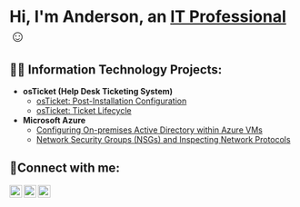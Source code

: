 <h1>Hi, I'm Anderson, an <a href="https://linkedin.com/in/Josh">IT Professional</a>☺</h1>

<h2>👨‍💻 Information Technology Projects:</h2>

- <b>osTicket (Help Desk Ticketing System)</b>
  - [osTicket: Post-Installation Configuration](https://github.com/Vilmont242/osTicket-Post-Installation-Configuration)
  - [osTicket: Ticket Lifecycle ](https://github.com/Vilmont242/osTicket-Ticket-Lifecycle-Examples)
- <b>Microsoft Azure</b>
  - [Configuring On-premises Active Directory within Azure VMs](https://github.com/Vilmont242/Configuring-On-premises-Active-Directory-within-Azure-VMs)
  - [Network Security Groups (NSGs) and Inspecting Network Protocols](https://github.com/Vilmont242/Network-Security-Groups-NSGs-and-Inspecting-Network-Protocols)

<h2>🤳Connect with me:</h2>

[<img align="left" alt="Josh | Twitter" width="22px" src="https://cdn.jsdelivr.net/npm/simple-icons@v3/icons/twitter.svg" />][twitter]
[<img align="left" alt="Josh | LinkedIn" width="22px" src="https://cdn.jsdelivr.net/npm/simple-icons@v3/icons/linkedin.svg" />][linkedin]
[<img align="left" alt="Josh | Instagram" width="22px" src="https://cdn.jsdelivr.net/npm/simple-icons@v3/icons/instagram.svg" />][instagram]

[twitter]: https://twitter.com/TBA
[instagram]: https://www.instagram.com/TBA
[linkedin]: https://linkedin.com/in/TBA

